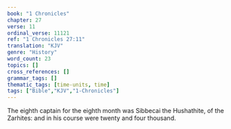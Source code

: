 ```yaml
---
book: "1 Chronicles"
chapter: 27
verse: 11
ordinal_verse: 11121
ref: "1 Chronicles 27:11"
translation: "KJV"
genre: "History"
word_count: 23
topics: []
cross_references: []
grammar_tags: []
thematic_tags: [time-units, time]
tags: ["Bible","KJV","1-Chronicles"]
---
```

The eighth captain for the eighth month was Sibbecai the Hushathite, of the Zarhites: and in his course were twenty and four thousand.
